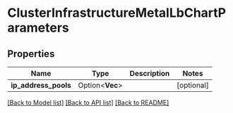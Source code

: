 # ClusterInfrastructureMetalLbChartParameters

## Properties

Name | Type | Description | Notes
------------ | ------------- | ------------- | -------------
**ip_address_pools** | Option<**Vec<String>**> |  | [optional]

[[Back to Model list]](../README.md#documentation-for-models) [[Back to API list]](../README.md#documentation-for-api-endpoints) [[Back to README]](../README.md)


